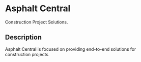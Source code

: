 # Asphalt Central

Construction Project Solutions.

## Description

Asphalt Central is focused on providing end-to-end solutions for construction projects.

